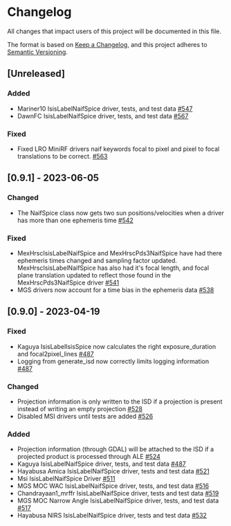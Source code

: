 # Changelog

All changes that impact users of this project will be documented in this file.

The format is based on [Keep a Changelog](https://keepachangelog.com/en/1.0.0/),
and this project adheres to [Semantic Versioning](https://semver.org/spec/v2.0.0.html).

<!---
This document is intended for users of the applications and API. Changes to things
like tests should not be noted in this document.

When updating this file for a PR, add an entry for your change under Unreleased
and one of the following headings:
 - Added - for new features.
 - Changed - for changes in existing functionality.
 - Deprecated - for soon-to-be removed features.
 - Removed - for now removed features.
 - Fixed - for any bug fixes.
 - Security - in case of vulnerabilities.

If the heading does not yet exist under Unreleased, then add it as a 3rd heading,
with three #.


When preparing for a public release candidate add a new 2nd heading, with two #, under
Unreleased with the version number and the release date, in year-month-day
format. Then, add a link for the new version at the bottom of this document and
update the Unreleased link so that it compares against the latest release tag.


When preparing for a bug fix release create a new 2nd heading above the Fixed
heading to indicate that only the bug fixes and security fixes are in the bug fix
release.
-->

## [Unreleased]

### Added
- Mariner10 IsisLabelNaifSpice driver, tests, and test data [#547](https://github.com/DOI-USGS/ale/pull/547)
- DawnFC IsisLabelNaifSpice driver, tests, and test data [#567](https://github.com/DOI-USGS/ale/pull/567)

### Fixed
- Fixed LRO MiniRF drivers naif keywords focal to pixel and pixel to focal translations to be correct. [#563](https://github.com/DOI-USGS/ale/pull/563)

## [0.9.1] - 2023-06-05

### Changed
- The NaifSpice class now gets two sun positions/velocities when a driver has more than one ephemeris time [#542](https://github.com/DOI-USGS/ale/pull/542)

### Fixed
- MexHrscIsisLabelNaifSpice and MexHrscPds3NaifSpice have had there ephemeris times changed and sampling factor updated. MexHrscIsisLabelNaifSpice has also had it's focal length, and focal plane translation updated to reflect those found in the MexHrscPds3NaifSpice driver [#541](https://github.com/DOI-USGS/ale/pull/541)
- MGS drivers now account for a time bias in the ephemeris data [#538](https://github.com/DOI-USGS/ale/pull/538)

## [0.9.0] - 2023-04-19

### Fixed
- Kaguya IsisLabelIsisSpice now calculates the right exposure_duration and focal2pixel_lines [#487](https://github.com/DOI-USGS/ale/pull/487)
- Logging from generate_isd now correctly limits logging information [#487](https://github.com/DOI-USGS/ale/pull/487)

### Changed
- Projection information is only written to the ISD if a projection is present instead of writing an empty projection [#528](https://github.com/DOI-USGS/ale/pull/528/)
- Disabled MSI drivers until tests are added [#526](https://github.com/DOI-USGS/ale/pull/526/)

### Added
- Projection information (through GDAL) will be attached to the ISD if a projected product is processed through ALE [#524](https://github.com/DOI-USGS/ale/pull/524)
- Kaguya IsisLabelNaifSpice driver, tests, and test data [#487](https://github.com/DOI-USGS/ale/pull/487)
- Hayabusa Amica IsisLabelNaifSpice driver, tests and test data [#521](https://github.com/DOI-USGS/ale/pull/521)
- Msi IsisLabelNaifSpice Driver [#511](https://github.com/DOI-USGS/ale/pull/511)
- MGS MOC WAC IsisLabelNaifSpice driver, tests, and test data [#516](https://github.com/DOI-USGS/ale/pull/516)
- Chandrayaan1_mrffr IsisLabelNaifSpice driver, tests and test data [#519](https://github.com/DOI-USGS/ale/pull/519)
- MGS MOC Narrow Angle IsisLabelNaifSpice driver, tests, and test data [#517](https://github.com/DOI-USGS/ale/pull/517)
- Hayabusa NIRS IsisLabelNaifSpice driver, tests and test data [#532](https://github.com/DOI-USGS/ale/pull/532)
